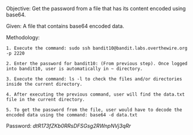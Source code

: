 Objective: Get the password from a file that has its content encoded using base64.

Given: A file that contains base64 encoded data.

Methodology:

    1. Execute the command: sudo ssh bandit10@bandit.labs.overthewire.org -p 2220

    2. Enter the password for bandit10: (From previous step). Once logged into bandit10, user is automatically in ~ directory.

    3. Execute the command: ls -l to check the files and/or directories inside the current directory.

    4. After executing the previous command, user will find the data.txt file in the current directory.

    5. To get the password from the file, user would have to decode the encoded data using the command: base64 -d data.txt


Password: *dtR173fZKb0RRsDFSGsg2RWnpNVj3qRr*